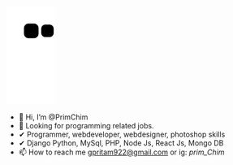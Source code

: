 ![Snake animation](https://github.com/PrimChim/PrimChim/blob/output/github-contribution-grid-snake.svg)
- 👋 Hi, I’m @PrimChim
- 👀 Looking for programming related jobs.
- ✔ Programmer, webdeveloper, webdesigner, photoshop skills
- ✔ Django Python, MySql, PHP, Node Js, React Js, Mongo DB
- 📫 How to reach me gpritam922@gmail.com or ig: _prim_Chim_

<!---
PrimChim/PrimChim is a ✨ special ✨ repository because its `README.md` (this file) appears on your GitHub profile.
You can click the Preview link to take a look at your changes.
--->
